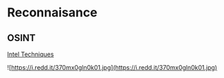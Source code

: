 # Reconnaisance

## OSINT

[Intel Techniques](https://inteltechniques.com/links.html)

![https://i.redd.it/370mx0gln0k01.jpg](https://i.redd.it/370mx0gln0k01.jpg)
